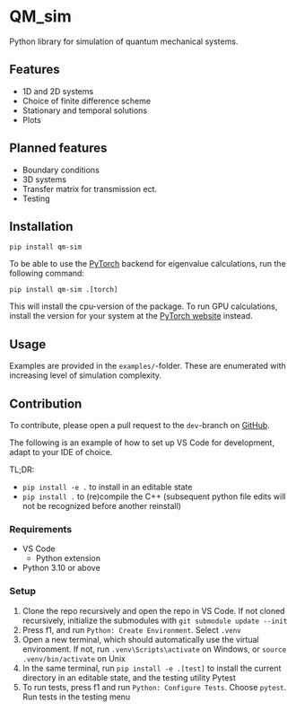 # QM_sim

Python library for simulation of quantum mechanical systems.

## Features 
- 1D and 2D systems
- Choice of finite difference scheme
- Stationary and temporal solutions
- Plots

## Planned features
- Boundary conditions
- 3D systems
- Transfer matrix for transmission ect.
- Testing

## Installation

`pip install qm-sim`

To be able to use the [PyTorch](https://pytorch.org/) backend for eigenvalue calculations, run the following command: 

`pip install qm-sim .[torch]`

This will install the cpu-version of the package. To run GPU calculations, install the version for your system at the [PyTorch website](https://pytorch.org/get-started/locally/) instead.

## Usage

Examples are provided in the `examples/`-folder.
These are enumerated with increasing level of simulation complexity.

## Contribution

To contribute, please open a pull request to the `dev`-branch on [GitHub](https://www.github.com/viljarjf/QM_sim/pulls).

The following is an example of how to set up VS Code for development, adapt to your IDE of choice.

TL;DR: 
- `pip install -e .` to install in an editable state
- `pip install .` to (re)compile the C++ (subsequent python file edits will not be recognized before another reinstall)

### Requirements
- VS Code
    - Python extension
- Python 3.10 or above

### Setup
1. Clone the repo recursively and open the repo in VS Code. If not cloned recursively, initialize the submodules with `git submodule update --init`
2. Press f1, and run `Python: Create Environment`. Select `.venv`
3. Open a new terminal, which should automatically use the virtual environment. If not, run `.venv\Scripts\activate` on Windows, or `source .venv/bin/activate` on Unix
4. In the same terminal, run `pip install -e .[test]` to install the current directory in an editable state, and the testing utility Pytest
5. To run tests, press f1 and run `Python: Configure Tests`. Choose `pytest`. Run tests in the testing menu
